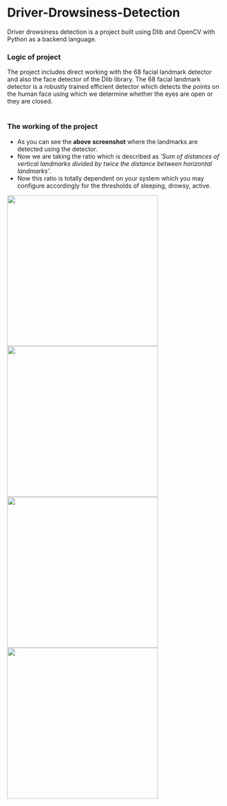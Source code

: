 # Driver-Drowsiness-Detection
Driver drowsiness detection is a project built using Dlib and OpenCV with Python as a backend language.

<h3>Logic of project</h3>
The project includes direct working with the 68 facial landmark detector and also the face detector of the Dlib library.
The 68 facial landmark detector is a robustly trained efficient detector which detects the points on the human face using which we determine whether the eyes are open or they are closed.</br></br>

<h3 >The working of the project</h3>

<ul><li>As you can see the<b> above screenshot</b> where the landmarks are detected using the detector.
<li>Now we are taking the ratio which is described as <i>'Sum of distances of vertical landmarks divided by twice the distance between horizontal landmarks'</i>.
<li>Now this ratio is totally dependent on your system which you may configure accordingly for the thresholds of sleeping, drowsy, active.</ul>

<center>
<img src="https://github.com/piyushsinghgaur/Driver_Drowsiness_Detection/assets/96806312/8227bc39-39dc-4408-b4e5-b5697f7e704c" align="left" height="350">
</center></br>



<p><img src="https://raw.githubusercontent.com/infoaryan/Driver-Drowsiness-Detection/master/screenshots/active.jpg" align="center" height="350">
<img src="https://raw.githubusercontent.com/infoaryan/Driver-Drowsiness-Detection/master/screenshots/drowsy.jpg" align="center" height="350">
<img src="https://raw.githubusercontent.com/infoaryan/Driver-Drowsiness-Detection/master/screenshots/sleepy.jpg" align="center" height="350">

